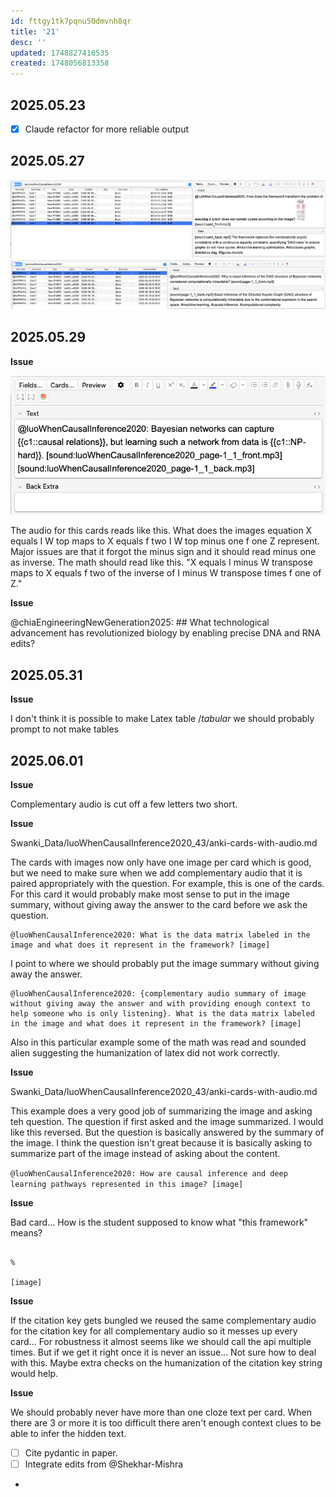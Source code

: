 ```yaml
---
id: fttgy1tk7pqnu50dmvnh8qr
title: '21'
desc: ''
updated: 1748827410535
created: 1748056813358
---
```


## 2025.05.23

- [x] Claude refactor for more reliable output

## 2025.05.27

![](./assets/images/user.mjvolk3.swanki.tasks.weekly.2025.21.md.tags-not-being-parsed.png)
![](./assets/images/user.mjvolk3.swanki.tasks.weekly.2025.21.md.tags-still-not-parsed_00.png)

## 2025.05.29

**Issue**

![](./assets/images/user.mjvolk3.swanki.tasks.weekly.2025.21.md.cloze-audio-both-on-front.png)

The audio for this cards reads like this.
What does the images equation X equals I W top maps to X equals f two I W top minus one f one Z represent. Major issues are that it forgot the minus sign and it should read minus one as inverse. The math should read like this. "X equals I minus W transpose maps to X equals f two of the inverse of I minus W transpose times f one of Z."

**Issue**

@chiaEngineeringNewGeneration2025: ## What technological advancement has revolutionized biology by enabling precise DNA and RNA edits?

## 2025.05.31

**Issue**

I don't think it is possible to make Latex table $/tabular$ we should probably prompt to not make tables

## 2025.06.01

**Issue**

Complementary audio is cut off a few letters two short.

**Issue**

Swanki_Data/luoWhenCausalInference2020_43/anki-cards-with-audio.md

The cards with images now only have one image per card which is good, but we need to make sure when we add complementary audio that it is paired appropriately with the question. For example, this is one of the cards. For this card it would probably make most sense to put in the image summary, without giving away the answer to the card before we ask the question.

```
@luoWhenCausalInference2020: What is the data matrix labeled in the image and what does it represent in the framework? [image]
```

I point to where we should probably put the image summary without giving away the answer.

```
@luoWhenCausalInference2020: {complementary audio summary of image without giving away the answer and with providing enough context to help someone who is only listening}. What is the data matrix labeled in the image and what does it represent in the framework? [image]
```

Also in this particular example some of the math was read and sounded alien suggesting the humanization of latex did not work correctly.

**Issue**

Swanki_Data/luoWhenCausalInference2020_43/anki-cards-with-audio.md

This example does a very good job of summarizing the image and asking teh question. The question if first asked and the image summarized. I would like this reversed. But the question is basically answered by the summary of the image. I think the question isn't great because it is basically asking to summarize part of the image instead of asking about the content.

```@luoWhenCausalInference2020: How are causal inference and deep learning pathways represented in this image? [image]```

**Issue**

Bad card... How is the student supposed to know what "this framework" means?

```@luoWhenCausalInference2020: What transformation is applied to the problem of data analysis in this framework?

%

[image]
```

**Issue**

If the citation key gets bungled we reused the same complementary audio for the citation key for all complementary audio so it messes up every card... For robustness it almost seems like we should call the api multiple times. But if we get it right once it is never an issue... Not sure how to deal with this. Maybe extra checks on the humanization of the citation key string would help.


**Issue**

We should probably never have more than one cloze text per card. When there are 3 or more it is too difficult there aren't enough context clues to be able to infer the hidden text.



- [ ] Cite pydantic in paper.
- [ ] Integrate edits from @Shekhar-Mishra
- 

